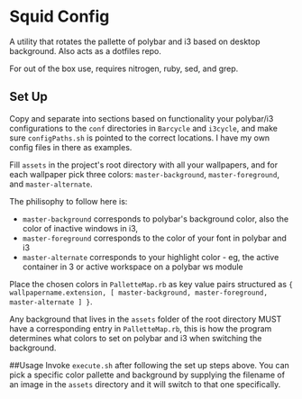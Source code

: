 Squid Config
============
A utility that rotates the pallette of polybar and i3 based on desktop background. Also acts as a dotfiles repo.

For out of the box use, requires nitrogen, ruby, sed, and grep.

## Set Up
Copy and separate into sections based on functionality your polybar/i3 configurations to the `conf` directories in `Barcycle` and `i3cycle`,
and make sure `configPaths.sh` is pointed to the correct locations. I have my own config files in there as examples.

Fill `assets` in the project's root directory with all your wallpapers, and for each wallpaper pick three colors:
`master-background`, `master-foreground`, and `master-alternate`.

The philisophy to follow here is:
  - `master-background` corresponds to polybar's background color, also the color of inactive windows in i3,
  - `master-foreground` corresponds to the color of your font in polybar and i3
  - `master-alternate` corresponds to your highlight color - eg, the active container in 3 or active workspace on a polybar ws module

Place the chosen colors in `PalletteMap.rb` as key value pairs structured as `{ wallpapername.extension, [ master-background, master-foreground, master-alternate ] }`.

Any background that lives in the `assets` folder of the root directory MUST have a corresponding entry in
`PalletteMap.rb`, this is how the program determines what colors to set on polybar and i3 when switching the background.

##Usage
Invoke `execute.sh` after following the set up steps above.  You can pick a specific
color pallette and background by supplying the filename of an image in the `assets`
directory and it will switch to that one specifically.
